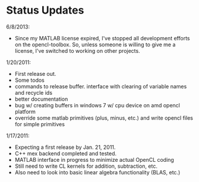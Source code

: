 # Status Updates #
6/8/2013:
  * Since my MATLAB license expired, I've stopped all development efforts on the opencl-toolbox. So, unless someone is willing to give me a license, I've switched to working on other projects.

1/20/2011:
  * First release out.
  * Some todos
  * commands to release buffer. interface with clearing of variable names and recycle ids
  * better documentation
  * bug w/ creating buffers in windows 7 w/ cpu device on amd opencl platform
  * override some matlab primitives (plus, minus, etc.) and write opencl files for simple primitives

1/17/2011:
  * Expecting a first release by Jan. 21, 2011.
  * C++ mex backend completed and tested.
  * MATLAB interface in progress to minimize actual OpenCL coding
  * Still need to write CL kernels for addition, subtraction, etc.
  * Also need to look into basic linear algebra functionality (BLAS, etc.)